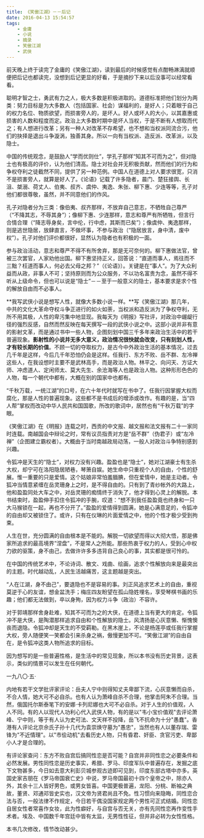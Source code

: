 ```yaml
---
title: 《笑傲江湖》－－后记
date: 2016-04-13 15:54:57
tags:
    - 金庸
    - 小说
    - 摘录
    - 笑傲江湖
    - 武侠
---
```


前天晚上终于读完了金庸的《笑傲江湖》，读到最后的时候感觉有点酣畅淋漓就顺便把后记也都读完，没想到后记更显的好看，于是摘抄下来以后没事可以经常看看。

<!--more-->

聪明才智之士，勇武有力之人，极大多数是积极进取的。道德标准把他们划分为两类：努力目标是为大多数人（包括国家、社会）谋福利的，是好人；只着眼于自己的权力名位、物质欲望，而损害旁人的，是坏人。好人或坏人的大小，以其嘉惠或损害的人数和程度而定。政治上大多数时期中是坏人当权，于是不断有人想取而代之；有人想进行改革；另有一种人对改革不存希望，也不想和当权派同流合污，他们的抉择是退出斗争漩涡，独善其身。所以一向有当权派、造反派、改革派，以及隐士。

中国的传统观念，是鼓励人“学而优则仕”，学孔子那样“知其不可而为之”，但对隐士也有极高的评价，认为他们清高。隐士对社会并无积极贡献，然而他们的行为和争权夺利之徒截然不同，提供了另一种范例。中国人在道德上对人要求很宽，只消不是损害旁人，就算是好人了。《论语》记载了许多隐者，晨门、楚狂接舆、长沮、桀溺、荷丈人、伯夷、叔齐、虞仲、夷逸、朱张、柳下惠、少连等等，孔子对他们都很尊敬，虽然，并不同意他们的作风。 

孔子对隐者分为三类：像伯夷、叔齐那样，不放弃自己意志，不牺牲自己尊严（“不降其志，不辱其身”）；像柳下惠、少连那样，意志和尊严有所牺牲，但言行合情合理（“降志辱身矣，言中伦，行中虑，其斯而已矣”）；像虞仲、夷逸那样，则是逃世隐居，放肆直言，不做坏事，不参与政治（“隐居放言，身中清，废中权”）。孔子对他们评价都很好，显然认为隐者也有积极的一面。 

参与政治活动，意志和尊严不得不有所舍弃，那是无可奈何的。柳下惠做法官，曾被三次罢官，人家劝他出国。柳下惠坚持正义，回答说：“直道而事人，焉往而不三黜？枉道而事人，何必去父母之邦？”（《论语》）。关键是在“事人”。为了大众利益而从政，非事人不可；坚持原则而为公众服务，不以功名富贵为念，虽然不得不听从上级命令，但也可以说是“隐士”－－至于一般意义的隐士，基本要求是求个性的解放自由而不必事人。

**我写武侠小说是想写人性，就像大多数小说一样。**写《笑傲江湖》那几年，中共的文化大革命夺权斗争正进行的如火如荼，当权派和造反派为了争权夺利，无所不用其极，人性的卑污集中地显现。我每天为《明报》写社评，对政治中龌龊行径的强烈反感，自然而然反映在每天撰写一段的武侠小说之中。这部小说并非有意的影射文革，而是通过书中一些人物，企图刻划中国三千多年来政治生活中的若干普遍现象。**影射性的小说并无多大意义，政治情况很快就会改变，只有刻划人性，才有较长期的价值**。不顾一切的夺取权力，是古今中外政治生活的基本情况，过去几千年是这样，今后几千年恐怕仍会是这样。任我行、东方不败、岳不群、左冷禅这些人，在我设想时主要不是武林高手，而是政治人物。林平之、向问天、方证大师、冲虑道人、定闲师太、莫大先生、余沧海等人也是政治人物。这种形形色色的人物，每一个朝代中都有，大概在别的国家中也都有。

“千秋万载，一统江湖”的口号，在六十年代时就写在书中了。任我行因掌握大权而腐化，那是人性的普遍现象。这些都不是书成后的增添或改作。有趣的是，当“四人帮”掌权而改动中华人民共和国国歌，所改的歌词中，居然也有“千秋万载”的字眼。

《笑傲江湖》在《明报》连载之时，西贡的中文报、越文报和法文报有二十一家同时连载。南越国会中辩论之时，常有议员指责对方是“岳不群”（伪君子）或“左冷禅”（企图建立霸权者）。大概由于当时南越政局动荡，一般人对政治斗争特别感到兴趣。

令狐冲是天生的“隐士”，对权力没有兴趣。盈盈也是“隐士”，她对江湖豪士有生杀大权，却宁可在洛阳隐居陋巷，琴箫自娱。她生命中只重视个人的自由，个性的舒展。惟一重要的只是爱情。这个姑娘非常怕羞腼腆，但在爱情中，她是主动者。令狐冲当情意紧缠在岳灵珊身上之时，是不得自由的。只有到了青纱帐外的大路上，他和盈盈同处大车之中，对岳灵珊的痴情终于消失了，他才得到心灵上的解脱。本书结束时，盈盈伸手扣住令狐冲的手腕，叹道：“想不到我任盈盈竟也终身和一只大马猴锁在一起，再也不分开了。”盈盈的爱情得到圆满，她是心满意足的，令狐冲的自由却又被锁住了。或许，只有在仪琳的片面爱情之中，他的个性才极少受到拘束。

人生在世，充分圆满的自由根本是不能的。解脱一切欲望而得以大彻大悟，那是佛家所追求的最高境界”涅盘”，不是常人之所能。那些热衷于权力的人，受到心中权力欲的驱策，身不由己，去做许许多多违背自己良心的事，其实都是很可怜的。

在中国的传统艺术中，不论诗词、散文、戏曲、绘画，追求个性解放向来是最突出的主题。时代越动乱，人民生活越痛苦，这主题越是突出。

“人在江湖，身不由己”，要退隐也不是容易的事。刘正风追求艺术上的自由，重视莫逆于心的友谊，想金盆洗手；梅庄四友盼望在孤山隐姓埋名，享受琴棋书画的乐趣；他们都无法做到，卒以身殉，因为权力斗争（政治）不容许。

对于郭靖那样舍身赴难，知其不可而为之的大侠，在道德上当有更大的肯定。令狐冲不是大侠，是陶潜那样追求自由和个性解放的隐士。风清扬是心灰意懒、惭愧懊丧而退隐。令狐冲却是天生的不受羁勒。在黑木崖上，不论是杨莲亭或任我行掌握大权，旁人随便笑一笑都会引来杀身之祸，傲慢更加不可。“笑傲江湖”的自由自在，是令狐冲这类人物所追求的目标。

因为想写的是一些普遍性格，是生活中的常见现象，所以本书没有历史背景，这表示，类似的情景可以发生在任何朝代。

一九八〇·五·

内地有若干文学批评家评论：岳夫人宁中则得知丈夫卑鄙下流，心灰意懒而自杀，不合人情，她大可不必自杀。也有人认为萧峰自杀不合理，他掌击阿朱不合理。当然，俄国托尔斯泰笔下的安娜·卡列尼娜也大可不必自杀。对于人生的价值观，人人不同。有的人以现代人功利心代入武侠人物，有的是以"韦小宝价值观"去评论萧峰、宁中则，等于有人认为史可法、文天祥不投降，岳飞不抗命为十分"愚蠢"。香港有人评论北京佘氏子孙十几代为袁崇焕守墓为"愚忠"，当然也有人以董存瑞、雷锋为"不近情理"。以"市侩动机"去看历史人物，只有昏君、奸臣、贪官污吏、卑鄙小人才是合理的。 

有评论家查问：东方不败自宫后搞同性恋是否可能？自宫并非同性恋之必要条件和必然发展。男性同性恋是历史事实，希腊、罗马、印度军队中普遍存在，发掘之底下文物甚多，今日如去意大利彭贝城参观古迹即可见到，印度东部古塔中亦多。英国史家吉朋在《罗马帝国衰亡史》中说，罗马帝国最初十四个皇帝之中，除亦人外，其余十三人皆好男色，或男女皆喜。中国更极普遍，龙阳、分桃、断袖之典故，董贤、邓通邓皆史实也，汉文帝为贤君尚且不免。性习惯向来隐晦，同性恋合法与否，一般法律不作规定，今日若干偶没国家规定两个男性可正式结婚。同性恋自居女性者常喜作女妆，此为性癖好，与自宫与否无关，亦有先同性恋再作变性手术者。埃及、中国数千年宫廷中皆有太监，无男性性征，但并非必转为女性性格。 

本书几次修改，情节改动甚少。
